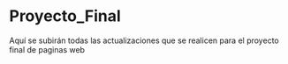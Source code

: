 Proyecto_Final
==============

Aquí se subirán todas las actualizaciones que se realicen para el proyecto final de paginas web

